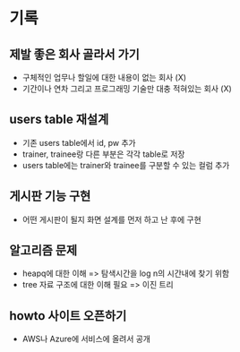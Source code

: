 # 기록

## 제발 좋은 회사 골라서 가기

- 구체적인 업무나 할일에 대한 내용이 없는 회사 (X)
- 기간이나 연차 그리고 프로그래밍 기술만 대충 적혀있는 회사 (X)

## users table 재설계

- 기존 users table에서 id, pw 추가
- trainer, trainee랑 다른 부분은 각각 table로 저장
- users table에는 trainer와 trainee를 구분할 수 있는 컬럼 추가

## 게시판 기능 구현

- 어떤 게시판이 될지 화면 설계를 먼저 하고 난 후에 구현

## 알고리즘 문제

- heapq에 대한 이해 => 탐색시간을 log n의 시간내에 찾기 위함
- tree 자료 구조에 대한 이해 필요 => 이진 트리

## howto 사이트 오픈하기

- AWS나 Azure에 서비스에 올려서 공개
